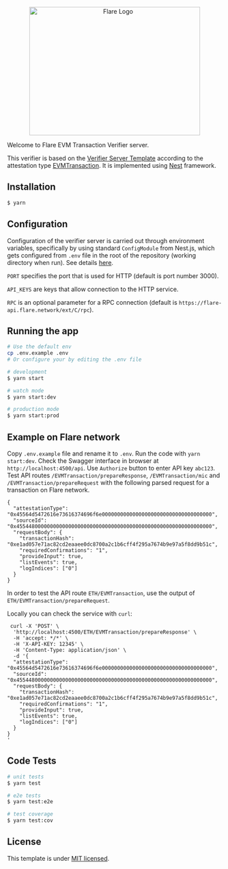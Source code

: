 <p align="center">
  <a href="https://flare.network/" target="blank"><img src="https://flare.network/wp-content/uploads/Artboard-1-1.svg" width="400" height="300" alt="Flare Logo" /></a>
</p>

Welcome to Flare EVM Transaction Verifier server.

This verifier is based on the [Verifier Server Template](https://gitlab.com/flarenetwork/verifier-server-template) according to the attestation type [EVMTransaction](https://gitlab.com/flarenetwork/state-connector-protocol/-/blob/main/specs/attestations/active-types/EVMTransaction.md).
It is implemented using [Nest](https://github.com/nestjs/nest) framework.

## Installation

```bash
$ yarn
```

## Configuration

Configuration of the verifier server is carried out through environment variables, specifically by using standard `ConfigModule` from Nest.js, which gets configured from `.env` file in the root of the repository (working directory when run).
See details [here](./src/config/configuration.ts).

`PORT` specifies the port that is used for HTTP (default is port number 3000).

`API_KEYS` are keys that allow connection to the HTTP service.

`RPC` is an optional parameter for a RPC connection (default is `https://flare-api.flare.network/ext/C/rpc`).

## Running the app

```bash
# Use the default env
cp .env.example .env
# Or configure your by editing the .env file

# development
$ yarn start

# watch mode
$ yarn start:dev

# production mode
$ yarn start:prod
```

## Example on Flare network

Copy `.env.example` file and rename it to `.env`.
Run the code with `yarn start:dev`.
Check the Swagger interface in browser at `http://localhost:4500/api`.
Use `Authorize` button to enter API key `abc123`.
Test API routes `/EVMTransaction/prepareResponse`, `/EVMTransaction/mic` and `/EVMTransaction/prepareRequest` with the following parsed request for a transaction on Flare network.

```
{
  "attestationType": "0x45564d5472616e73616374696f6e000000000000000000000000000000000000",
  "sourceId": "0x4554480000000000000000000000000000000000000000000000000000000000",
  "requestBody": {
    "transactionHash": "0xe1ad057e71ac82cd2eaaee0dc8700a2c1b6cff4f295a7674b9e97a5f8dd9b51c",
    "requiredConfirmations": "1",
    "provideInput": true,
    "listEvents": true,
    "logIndices": ["0"]
  }
}
```

In order to test the API route `ETH/EVMTransaction`, use the output of `ETH/EVMTransaction/prepareRequest`.

Locally you can check the service with `curl`:

```
 curl -X 'POST' \
  'http://localhost:4500/ETH/EVMTransaction/prepareResponse' \
  -H 'accept: */*' \
  -H 'X-API-KEY: 12345' \
  -H 'Content-Type: application/json' \
  -d '{
  "attestationType": "0x45564d5472616e73616374696f6e000000000000000000000000000000000000",
  "sourceId": "0x4554480000000000000000000000000000000000000000000000000000000000",
  "requestBody": {
    "transactionHash": "0xe1ad057e71ac82cd2eaaee0dc8700a2c1b6cff4f295a7674b9e97a5f8dd9b51c",
    "requiredConfirmations": "1",
    "provideInput": true,
    "listEvents": true,
    "logIndices": ["0"]
  }
}
'
```

## Code Tests

```bash
# unit tests
$ yarn test

# e2e tests
$ yarn test:e2e

# test coverage
$ yarn test:cov
```

## License

This template is under [MIT licensed](LICENSE).
